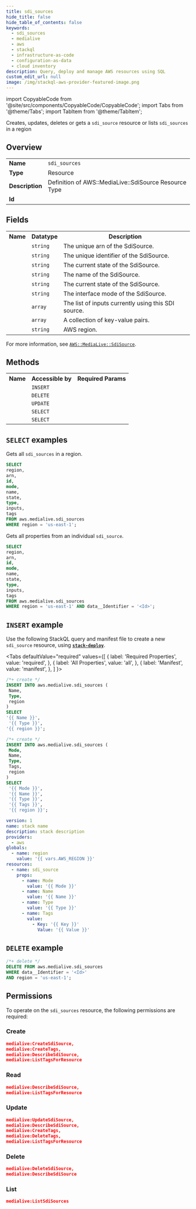 ```yaml
---
title: sdi_sources
hide_title: false
hide_table_of_contents: false
keywords:
  - sdi_sources
  - medialive
  - aws
  - stackql
  - infrastructure-as-code
  - configuration-as-data
  - cloud inventory
description: Query, deploy and manage AWS resources using SQL
custom_edit_url: null
image: /img/stackql-aws-provider-featured-image.png
---
```


import CopyableCode from '@site/src/components/CopyableCode/CopyableCode';
import Tabs from '@theme/Tabs';
import TabItem from '@theme/TabItem';

Creates, updates, deletes or gets a <code>sdi_source</code> resource or lists <code>sdi_sources</code> in a region

## Overview
<table>
<tbody>
<tr><td><b>Name</b></td><td><code>sdi_sources</code></td></tr>
<tr><td><b>Type</b></td><td>Resource</td></tr>
<tr><td><b>Description</b></td><td>Definition of AWS::MediaLive::SdiSource Resource Type</td></tr>
<tr><td><b>Id</b></td><td><CopyableCode code="aws.medialive.sdi_sources" /></td></tr>
</tbody>
</table>

## Fields
<table>
<tbody>
<tr><th>Name</th><th>Datatype</th><th>Description</th></tr><tr><td><CopyableCode code="arn" /></td><td><code>string</code></td><td>The unique arn of the SdiSource.</td></tr>
<tr><td><CopyableCode code="id" /></td><td><code>string</code></td><td>The unique identifier of the SdiSource.</td></tr>
<tr><td><CopyableCode code="mode" /></td><td><code>string</code></td><td>The current state of the SdiSource.</td></tr>
<tr><td><CopyableCode code="name" /></td><td><code>string</code></td><td>The name of the SdiSource.</td></tr>
<tr><td><CopyableCode code="state" /></td><td><code>string</code></td><td>The current state of the SdiSource.</td></tr>
<tr><td><CopyableCode code="type" /></td><td><code>string</code></td><td>The interface mode of the SdiSource.</td></tr>
<tr><td><CopyableCode code="inputs" /></td><td><code>array</code></td><td>The list of inputs currently using this SDI source.</td></tr>
<tr><td><CopyableCode code="tags" /></td><td><code>array</code></td><td>A collection of key-value pairs.</td></tr>
<tr><td><CopyableCode code="region" /></td><td><code>string</code></td><td>AWS region.</td></tr>
</tbody>
</table>

For more information, see <a href="https://docs.aws.amazon.com/AWSCloudFormation/latest/UserGuide/aws-resource-medialive-sdisource.html"><code>AWS::MediaLive::SdiSource</code></a>.

## Methods

<table>
<tbody>
  <tr>
    <th>Name</th>
    <th>Accessible by</th>
    <th>Required Params</th>
  </tr>
  <tr>
    <td><CopyableCode code="create_resource" /></td>
    <td><code>INSERT</code></td>
    <td><CopyableCode code="Name, Type, region" /></td>
  </tr>
  <tr>
    <td><CopyableCode code="delete_resource" /></td>
    <td><code>DELETE</code></td>
    <td><CopyableCode code="data__Identifier, region" /></td>
  </tr>
  <tr>
    <td><CopyableCode code="update_resource" /></td>
    <td><code>UPDATE</code></td>
    <td><CopyableCode code="data__Identifier, data__PatchDocument, region" /></td>
  </tr>
  <tr>
    <td><CopyableCode code="list_resources" /></td>
    <td><code>SELECT</code></td>
    <td><CopyableCode code="region" /></td>
  </tr>
  <tr>
    <td><CopyableCode code="get_resource" /></td>
    <td><code>SELECT</code></td>
    <td><CopyableCode code="data__Identifier, region" /></td>
  </tr>
</tbody>
</table>

## `SELECT` examples
Gets all <code>sdi_sources</code> in a region.
```sql
SELECT
region,
arn,
id,
mode,
name,
state,
type,
inputs,
tags
FROM aws.medialive.sdi_sources
WHERE region = 'us-east-1';
```
Gets all properties from an individual <code>sdi_source</code>.
```sql
SELECT
region,
arn,
id,
mode,
name,
state,
type,
inputs,
tags
FROM aws.medialive.sdi_sources
WHERE region = 'us-east-1' AND data__Identifier = '<Id>';
```

## `INSERT` example

Use the following StackQL query and manifest file to create a new <code>sdi_source</code> resource, using [__`stack-deploy`__](https://pypi.org/project/stack-deploy/).

<Tabs
    defaultValue="required"
    values={[
      { label: 'Required Properties', value: 'required', },
      { label: 'All Properties', value: 'all', },
      { label: 'Manifest', value: 'manifest', },
    ]
}>
<TabItem value="required">

```sql
/*+ create */
INSERT INTO aws.medialive.sdi_sources (
 Name,
 Type,
 region
)
SELECT 
'{{ Name }}',
 '{{ Type }}',
'{{ region }}';
```
</TabItem>
<TabItem value="all">

```sql
/*+ create */
INSERT INTO aws.medialive.sdi_sources (
 Mode,
 Name,
 Type,
 Tags,
 region
)
SELECT 
 '{{ Mode }}',
 '{{ Name }}',
 '{{ Type }}',
 '{{ Tags }}',
 '{{ region }}';
```
</TabItem>
<TabItem value="manifest">

```yaml
version: 1
name: stack name
description: stack description
providers:
  - aws
globals:
  - name: region
    value: '{{ vars.AWS_REGION }}'
resources:
  - name: sdi_source
    props:
      - name: Mode
        value: '{{ Mode }}'
      - name: Name
        value: '{{ Name }}'
      - name: Type
        value: '{{ Type }}'
      - name: Tags
        value:
          - Key: '{{ Key }}'
            Value: '{{ Value }}'

```
</TabItem>
</Tabs>

## `DELETE` example

```sql
/*+ delete */
DELETE FROM aws.medialive.sdi_sources
WHERE data__Identifier = '<Id>'
AND region = 'us-east-1';
```

## Permissions

To operate on the <code>sdi_sources</code> resource, the following permissions are required:

### Create
```json
medialive:CreateSdiSource,
medialive:CreateTags,
medialive:DescribeSdiSource,
medialive:ListTagsForResource
```

### Read
```json
medialive:DescribeSdiSource,
medialive:ListTagsForResource
```

### Update
```json
medialive:UpdateSdiSource,
medialive:DescribeSdiSource,
medialive:CreateTags,
medialive:DeleteTags,
medialive:ListTagsForResource
```

### Delete
```json
medialive:DeleteSdiSource,
medialive:DescribeSdiSource
```

### List
```json
medialive:ListSdiSources
```
